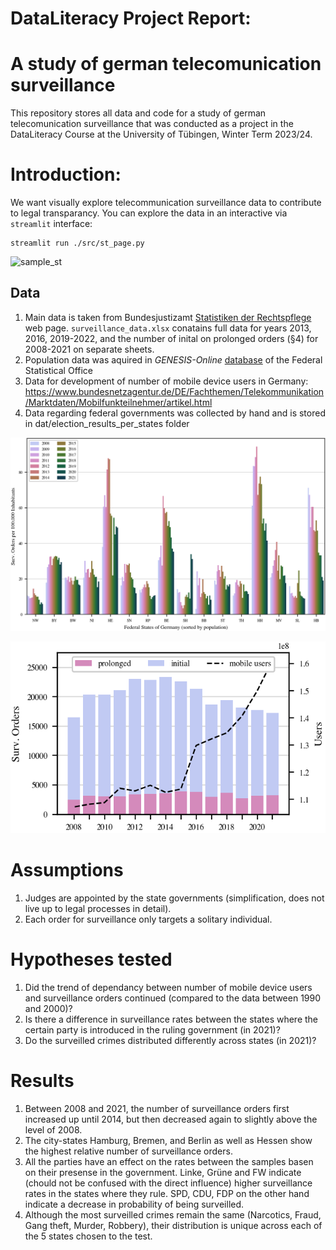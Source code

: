 # DataLiteracy Project Report: 
# A study of german telecomunication surveillance
This repository stores all data and code for a study of german telecomunication surveillance that was conducted as a project in the DataLiteracy Course at the University of Tübingen, Winter Term 2023/24.

# Introduction: 
We want visually explore telecommunication surveillance data to contribute to legal transparancy. You can explore the data in an interactive via `streamlit` interface:
```console
streamlit run ./src/st_page.py
```
![sample_st](./doc/fig/sample_st.gif)

##  Data
1. Main data is taken from Bundesjustizamt [Statistiken der Rechtspflege](https://www.bundesjustizamt.de/DE/Service/Justizstatistiken/Justizstatistiken_node.html#AnkerDokument44152) web page. `surveillance_data.xlsx` conatains full data for years 2013, 2016, 2019-2022, and the number of inital on prolonged orders (§4) for 2008-2021 on separate sheets.
2.  Population data was aquired in *GENESIS-Online* [database](https://www-genesis.destatis.de/genesis//online?operation=table&code=12411-0010&bypass=true&levelindex=0&levelid=1705062410665#abreadcrumb) of the Federal Statistical Office
3. Data for development of number of mobile device users in Germany: https://www.bundesnetzagentur.de/DE/Fachthemen/Telekommunikation/Marktdaten/Mobilfunkteilnehmer/artikel.html
4. Data regarding federal governments was collected by hand and is stored in dat/election_results_per_states folder

![Trend_States](./doc/fig/trend.png)


![Trend_user](./doc/fig/trend_and_user.png)

# Assumptions
1. Judges are appointed by the state governments (simplification, does not live up to legal processes in detail).
2. Each order for surveillance only targets a solitary individual.

# Hypotheses tested
1. Did the trend of dependancy between number of mobile device users and surveillance orders continued (compared to the data between 1990 and 2000)?
2. Is there a difference in surveillance rates between the states where the certain party is introduced in the ruling government (in 2021)? 
3. Do the surveilled crimes distributed differently across states (in 2021)?

# Results
1. Between 2008 and 2021, the number of surveillance orders first increased up until 2014, but then decreased again to slightly above the level of 2008.
2. The city-states Hamburg, Bremen, and Berlin as well as Hessen show the highest relative number of surveillance orders.
3. All the parties have an effect on the rates between the samples basen on their presense in the government. Linke, Grüne and FW indicate (chould not be confused with the direct influence) higher surveillance rates in the states where they rule. SPD, CDU, FDP on the other hand indicate a decrease in probability of being surveilled.
4. Although the most surveilled crimes remain the same (Narcotics, Fraud, Gang theft, Murder, Robbery), their distribution is unique across each of the 5 states chosen to the test.
